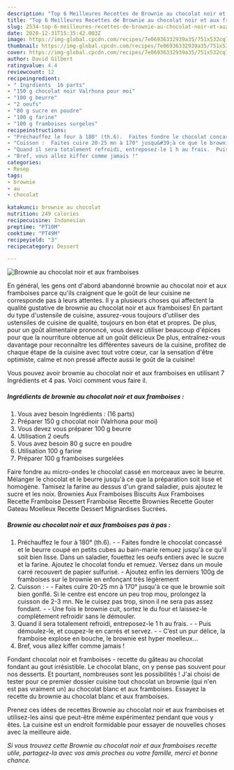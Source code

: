 ```yaml
---
description: "Top 6 Meilleures Recettes de Brownie au chocolat noir et aux framboises"
title: "Top 6 Meilleures Recettes de Brownie au chocolat noir et aux framboises"
slug: 2534-top-6-meilleures-recettes-de-brownie-au-chocolat-noir-et-aux-framboises
date: 2020-12-31T15:35:42.003Z
image: https://img-global.cpcdn.com/recipes/7e06936332939a35/751x532cq70/brownie-au-chocolat-noir-et-aux-framboises-photo-principale-de-la-recette.jpg
thumbnail: https://img-global.cpcdn.com/recipes/7e06936332939a35/751x532cq70/brownie-au-chocolat-noir-et-aux-framboises-photo-principale-de-la-recette.jpg
cover: https://img-global.cpcdn.com/recipes/7e06936332939a35/751x532cq70/brownie-au-chocolat-noir-et-aux-framboises-photo-principale-de-la-recette.jpg
author: David Gilbert
ratingvalue: 4.4
reviewcount: 12
recipeingredient:
- " Ingrdients  16 parts"
- "150 g chocolat noir Valrhona pour moi"
- "100 g beurre"
- "2 oeufs"
- "80 g sucre en poudre"
- "100 g farine"
- "100 g framboises surgeles"
recipeinstructions:
- "Préchauffez le four à 180° (th.6).  Faites fondre le chocolat concassé et le beurre coupé en petits cubes au bain-marie remuez jusqu&#39;à ce qu&#39;il soit bien lisse. Dans un saladier, fouettez les oeufs entiers avec le sucre et la farine. Ajoutez le chocolat fondu et remuez. Versez dans un moule carré recouvert de papier sulfurisé. Ajoutez enfin les derniers 100g de framboises sur le brownie en enfonçant très légèrement"
- "Cuisson :  Faites cuire 20-25 mn à 170° jusqu&#39;à ce que le brownie soit bien gonflé. Si le centre est encore un peu trop mou, prolongez la cuisson de 2-3 mn. Ne le cuisez pas trop, sinon il ne sera pas assez fondant.  Une fois le brownie cuit, sortez le du four et laissez-le complètement refroidir sans le démouler."
- "Quand il sera totalement refroidi, entreposez-le 1 h au frais.  Puis démoulez-le, et coupez-le en carrés et servez.  C’est un pur délice, la framboise explose en bouche, le brownie est hyper moelleux…"
- "Bref, vous allez kiffer comme jamais !"
categories:
- Resep
tags:
- brownie
- au
- chocolat

katakunci: brownie au chocolat 
nutrition: 249 calories
recipecuisine: Indonesian
preptime: "PT10M"
cooktime: "PT49M"
recipeyield: "3"
recipecategory: Dessert

---
```



![Brownie au chocolat noir et aux framboises](https://img-global.cpcdn.com/recipes/7e06936332939a35/751x532cq70/brownie-au-chocolat-noir-et-aux-framboises-photo-principale-de-la-recette.jpg)

En général, les gens ont d'abord abandonné brownie au chocolat noir et aux framboises parce qu'ils craignent que le goût de leur cuisine ne corresponde pas à leurs attentes. Il y a plusieurs choses qui affectent la qualité gustative de brownie au chocolat noir et aux framboises! En partant du type d'ustensile de cuisine, assurez-vous toujours d'utiliser des ustensiles de cuisine de qualité, toujours en bon état et propres. De plus, pour un goût alimentaire prononcé, vous devez utiliser beaucoup d'épices pour que la nourriture obtenue ait un goût délicieux De plus, entraînez-vous davantage pour reconnaître les différentes saveurs de la cuisine, profitez de chaque étape de la cuisine avec tout votre cœur, car la sensation d'être optimiste, calme et non pressé affecte aussi le goût de la cuisine!

<!--inarticleads1-->

Vous pouvez avoir brownie au chocolat noir et aux framboises en utilisant 7 Ingrédients et 4 pas. Voici comment vous faire il.

##### Ingrédients de brownie au chocolat noir et aux framboises :

1. Vous avez besoin  Ingrédients : (16 parts)
1. Préparer 150 g chocolat noir (Valrhona pour moi)
1. Vous devez vous préparer 100 g beurre
1. Utilisation 2 oeufs
1. Vous avez besoin 80 g sucre en poudre
1. Utilisation 100 g farine
1. Préparer 100 g framboises surgelées


Faire fondre au micro-ondes le chocolat cassé en morceaux avec le beurre. Mélanger le chocolat et le beurre jusqu&#39;à ce que la préparation soit lisse et homogène. Tamisez la farine au dessus d&#39;un grand saladier, puis ajoutez le sucre et les noix. Brownies Aux Framboises Biscuits Aux Framboises Recette Framboise Dessert Framboise Recette Brownies Recette Gouter Gateau Moelleux Recette Dessert Mignardises Sucrées. 

<!--inarticleads2-->

##### Brownie au chocolat noir et aux framboises pas à pas :

1. Préchauffez le four à 180° (th.6). -  - Faites fondre le chocolat concassé et le beurre coupé en petits cubes au bain-marie remuez jusqu&#39;à ce qu&#39;il soit bien lisse. Dans un saladier, fouettez les oeufs entiers avec le sucre et la farine. Ajoutez le chocolat fondu et remuez. Versez dans un moule carré recouvert de papier sulfurisé. - Ajoutez enfin les derniers 100g de framboises sur le brownie en enfonçant très légèrement
1. Cuisson : -  - Faites cuire 20-25 mn à 170° jusqu&#39;à ce que le brownie soit bien gonflé. Si le centre est encore un peu trop mou, prolongez la cuisson de 2-3 mn. Ne le cuisez pas trop, sinon il ne sera pas assez fondant. -  - Une fois le brownie cuit, sortez le du four et laissez-le complètement refroidir sans le démouler.
1. Quand il sera totalement refroidi, entreposez-le 1 h au frais. -  - Puis démoulez-le, et coupez-le en carrés et servez. -  - C’est un pur délice, la framboise explose en bouche, le brownie est hyper moelleux…
1. Bref, vous allez kiffer comme jamais !


Fondant chocolat noir et framboises - recette du gâteau au chocolat fondant au gout irrésistible. Le chocolat blanc, on y pense pas souvent pour nos desserts. Et pourtant, nombreuses sont les possibilités ! J&#39;ai choisi de tester pour ce premier dossier cuisine tout chocolat un brownie (qui n&#39;en est pas vraiment un) au chocolat blanc et aux framboises. Essayez la recette du brownie au chocolat blanc et aux framboises. 

<!--inarticleads1-->

<p>
Prenez ces idées de recettes Brownie au chocolat noir et aux framboises et utilisez-les ainsi que peut-être même expérimentez pendant que vous y êtes. La cuisine est un endroit formidable pour essayer de nouvelles choses avec la meilleure aide.
</p>

<p>
<i>Si vous trouvez cette Brownie au chocolat noir et aux framboises recette utile, partagez-la avec vos amis proches ou votre famille, merci et bonne chance.</i>
</p>
